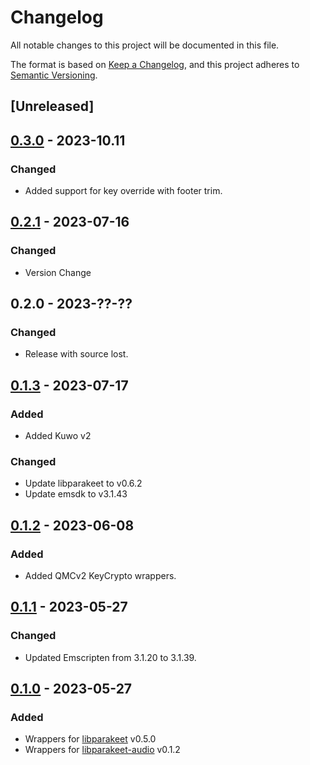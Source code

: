 # Changelog

All notable changes to this project will be documented in this file.

The format is based on [Keep a Changelog](https://keepachangelog.com/en/1.0.0/),
and this project adheres to [Semantic Versioning](https://semver.org/spec/v2.0.0.html).

## [Unreleased]

## [0.3.0] - 2023-10.11

### Changed

- Added support for key override with footer trim.

## [0.2.1] - 2023-07-16

### Changed

- Version Change

## 0.2.0 - 2023-??-??

### Changed

- Release with source lost.

## [0.1.3] - 2023-07-17

### Added

- Added Kuwo v2

### Changed

- Update libparakeet to v0.6.2
- Update emsdk to v3.1.43

## [0.1.2] - 2023-06-08

### Added

- Added QMCv2 KeyCrypto wrappers.

## [0.1.1] - 2023-05-27

### Changed

- Updated Emscripten from 3.1.20 to 3.1.39.

## [0.1.0] - 2023-05-27

### Added

- Wrappers for [libparakeet] v0.5.0
- Wrappers for [libparakeet-audio] v0.1.2

[libparakeet]: https://github.com/parakeet-rs/libparakeet
[libparakeet-audio]: https://github.com/parakeet-rs/libparakeet-audio
[0.1.0]: https://github.com/parakeet-rs/libparakeet-js/commits/v0.1.0
[0.1.1]: https://github.com/parakeet-rs/libparakeet-js/compare/v0.1.0...v0.1.1
[0.1.2]: https://github.com/parakeet-rs/libparakeet-js/compare/v0.1.1...v0.1.2
[0.1.3]: https://github.com/parakeet-rs/libparakeet-js/compare/v0.1.2...v0.1.3
[0.2.0]: https://github.com/parakeet-rs/libparakeet-js/compare/v0.1.3...v0.2.0
[0.2.1]: https://github.com/parakeet-rs/libparakeet-js/compare/v0.2.0...v0.2.1
[0.3.0]: https://github.com/parakeet-rs/libparakeet-js/compare/v0.2.1...v0.3.0
